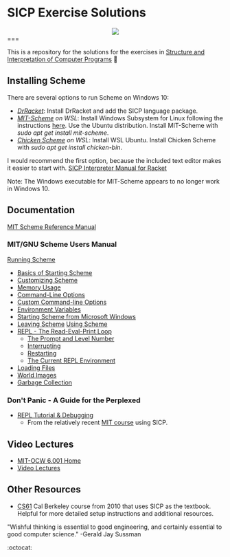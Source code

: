 # SICP Exercise Solutions

<div style="text-align:center"><img src ="https://faisalpp.files.wordpress.com/2015/02/sicp.gif" /></div>
===

This is a repository for the solutions for the exercises in [Structure and Interpretation of Computer Programs](https://mitpress.mit.edu/sites/default/files/sicp/index.html) :blue_heart:

## Installing Scheme

There are several options to run Scheme on Windows 10:
 * _[DrRacket](https://docs.racket-lang.org/sicp-manual/index.html)_: Install DrRacket and add the SICP language package. 
 * _[MIT-Scheme](https://www.gnu.org/software/mit-scheme/) on WSL_: Install Windows Subsystem for Linux following the instructions [here](https://docs.microsoft.com/en-us/windows/wsl/install-win10). Use the Ubuntu distribution. Install MIT-Scheme with *sudo apt get install mit-scheme*.
 * _[Chicken Scheme](https://www.call-cc.org/) on WSL_: Install WSL Ubuntu. Install Chicken Scheme with *sudo apt get install chicken-bin*. 
 
 I would recommend the first option, because the included text editor makes it easier to start with. [SICP Interpreter Manual for Racket](http://docs.racket-lang.org/sicp-manual/index.html)
 
 Note: The Windows executable for MIT-Scheme appears to no longer work in Windows 10.

## Documentation

[MIT Scheme Reference Manual](https://groups.csail.mit.edu/mac/ftpdir/mit-scheme/7.7/7.7.1/doc-pdf/scheme.pdf)

### MIT/GNU Scheme Users Manual

[Running Scheme]()
* [Basics of Starting Scheme]()
* [Customizing Scheme]()
* [Memory Usage]()
* [Command-Line Options]()
* [Custom Command-line Options]()
* [Environment Variables]()
* [Starting Scheme from Microsoft Windows]()
* [Leaving Scheme]()
[Using Scheme](https://www.gnu.org/software/mit-scheme/documentation/mit-scheme-user/Using-Scheme.html#Using-Scheme)
* [REPL - The Read-Eval-Print Loop](https://www.gnu.org/software/mit-scheme/documentation/mit-scheme-user/REPL.html)
  * [The Prompt and Level Number](https://www.gnu.org/software/mit-scheme/documentation/mit-scheme-user/The-Prompt-and-Level-Number.html#The-Prompt-and-Level-Number)
  * [Interrupting](https://www.gnu.org/software/mit-scheme/documentation/mit-scheme-user/Interrupting.html#Interrupting)
  * [Restarting](https://www.gnu.org/software/mit-scheme/documentation/mit-scheme-user/Restarting.html#Restarting)
  * [The Current REPL Environment](https://www.gnu.org/software/mit-scheme/documentation/mit-scheme-user/The-Current-REPL-Environment.html#The-Current-REPL-Environment)
* [Loading Files](https://www.gnu.org/software/mit-scheme/documentation/mit-scheme-user/Loading-Files.html#Loading-Files)
* [World Images](https://www.gnu.org/software/mit-scheme/documentation/mit-scheme-user/World-Images.html#World-Images)
* [Garbage Collection](https://www.gnu.org/software/mit-scheme/documentation/mit-scheme-user/Garbage-Collection.html#Garbage-Collection)

### Don't Panic - A Guide for the Perplexed
* [REPL Tutorial & Debugging](https://groups.csail.mit.edu/mac/users/gjs/6.945/dont-panic/#sec-2-1)
  * From the relatively recent [MIT course](https://groups.csail.mit.edu/mac/users/gjs/6.945/index.html) using SICP.

## Video Lectures

* [MIT-OCW 6.001 Home](https://ocw.mit.edu/courses/electrical-engineering-and-computer-science/6-001-structure-and-interpretation-of-computer-programs-spring-2005/index.htm)
* [Video Lectures](https://ocw.mit.edu/courses/electrical-engineering-and-computer-science/6-001-structure-and-interpretation-of-computer-programs-spring-2005/video-lectures/)

## Other Resources

* [CS61](http://inst.eecs.berkeley.edu/~cs61a/su10/) Cal Berkeley course from 2010 that uses SICP as the textbook. Helpful for more detailed setup instructions and additional resources.


"Wishful thinking is essential to good engineering, and certainly essential to good computer science."
 -Gerald Jay Sussman﻿

:octocat:





